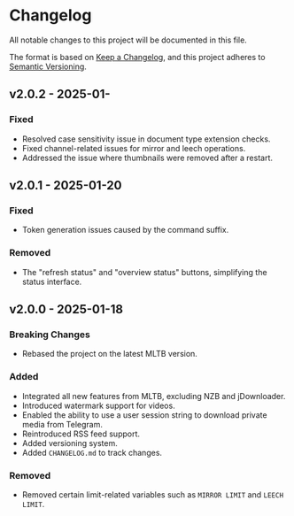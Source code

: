 # Changelog

All notable changes to this project will be documented in this file.

The format is based on [Keep a Changelog](https://keepachangelog.com/en/1.0.0/), and this project adheres to [Semantic Versioning](https://semver.org/spec/v2.0.0.html).

## v2.0.2 - 2025-01-

### Fixed

- Resolved case sensitivity issue in document type extension checks.
- Fixed channel-related issues for mirror and leech operations.
- Addressed the issue where thumbnails were removed after a restart.

## v2.0.1 - 2025-01-20

### Fixed

- Token generation issues caused by the command suffix.

### Removed

- The "refresh status" and "overview status" buttons, simplifying the status interface.

## v2.0.0 - 2025-01-18

### Breaking Changes

- Rebased the project on the latest MLTB version.

### Added

- Integrated all new features from MLTB, excluding NZB and jDownloader.
- Introduced watermark support for videos.
- Enabled the ability to use a user session string to download private media from Telegram.
- Reintroduced RSS feed support.
- Added versioning system.
- Added `CHANGELOG.md` to track changes.

### Removed

- Removed certain limit-related variables such as `MIRROR LIMIT` and `LEECH LIMIT`.
